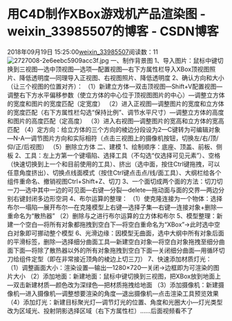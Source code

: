 # 用C4D制作XBox游戏机产品渲染图 - weixin_33985507的博客 - CSDN博客
2018年09月19日 15:25:00[weixin_33985507](https://me.csdn.net/weixin_33985507)阅读数：11
![2727008-2e6eebc5909acc3f.jpg](https://upload-images.jianshu.io/upload_images/2727008-2e6eebc5909acc3f.jpg)
一、制作背景图
1、导入图片：鼠标中键切换到三视图—选中顶视图—选项—配置视图—右下方属性栏导入XBox顶视图照片、降低透明度—同理导入正视图、右视图照片、降低透明度
2、确认方向和大小（让三个视图的位置对齐）：
（1）新建立方体—双击顶视图—Shift+V配置视图—调整右下方水平偏移参数（使立方体的中心位于顶视图图片的中心）—调整立方体的宽度和图片的宽度匹配（定宽度）
（2）进入正视图—调整图片的宽度和立方体的宽度匹配（右下方属性栏勾选“保持比例”、调节水平尺寸）—调整立方体的高度和图片的高度匹配（定高度）
（3）进入右视图—调整图片的宽高和立方体的宽高匹配
（4）定方向：给立方体的三个方向的棱边分段设为2—C键转为可编辑对象—N-A—调节图片方向和实际相符（点击三视图上的摄像机按钮，切换左/右/顶/仰/正/后视图）
（5）删除立方体
二、建模
1、绘制顺序：底座、顶盖、前板、侧板
2、工具：左上方第一个键塌陷、选择工具（不勾选“仅选择可见元素”）、空格（快速切换到上一个和目前使用的工具）、挤出（选中面，按住Ctrl键拖拽，可以任意角度挤出）、切换点线面模式（按住Ctrl键点击点/线/面工具）、大纲栏给各个组件重命名、撤销视图Ctrl+Shift+Z、切刀
3、一个面切成两个面的方法：切刀切一刀—选中其中一边的可见面—右键—分裂—delete—拖动面与面的交界—两边分别右键封闭多边形空洞
4、布尔运算的整理：
（1）使克隆连接为一个物体：选择布尔—塌陷—展开布尔—在克隆模型上右键—选择子集—右键—连接对象+删除—重命名为“散热器”
（2）删除与之进行布尔运算的立方体和布尔
5、模型整理：新建一个空白—将所有对象都拖拽到空白下—将空白重命名为“XBox”→此时选中空白对象即可挪动整个模型
6、光滑边缘：因模型无曲面，选中大纲中所有对象后面的平滑标签，删除—选择细分曲面工具—新建空白对象—将空白对象拖拽至细分曲面下面—将除了散热器以外的所有对象拖拽到空白下面—关闭细分曲面—用循环切刀给组件定型（即在非常接近顶角的棱边上切三刀）
7、快速添加材质灯光：
（1）调整画面大小：渲染设置—输出—1280×720—关闭→边框即为可渲染的图片大小
（2）添加地面：新建地面：鼠标中键切换到三视图，把XBox放到地面上—双击新建材质—颜色改为深绿色—把材质拖拽给地面
（3）添加摄像机：新建摄像机—进入摄像机—调整想要渲染的角度—退出摄像机—点击渲染工具预览效果
（4）添加灯光：新建目标聚光灯—调节灯光的位置、角度和光圈大小—灯光类型改为区域光、投射阴影选择区域（右下方属性栏）……后面视频看不了

